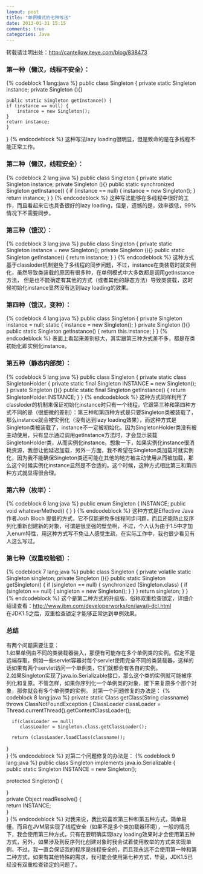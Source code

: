 ```yaml
---
layout: post
title: "单例模式的七种写法"
date: 2013-01-31 15:15
comments: true
categories: Java
---
```

转载请注明出处：<a target='_blank' href="http://cantellow.iteye.com/blog/838473">http://cantellow.iteye.com/blog/838473</a>
<h3>第一种（懒汉，线程不安全）：</h3>
<!-- more -->
{% codeblock 1 lang:java %}
public class Singleton {  
    private static Singleton instance;  
    private Singleton (){}  
  
    public static Singleton getInstance() {  
    if (instance == null) {  
        instance = new Singleton();  
    }  
    return instance;  
    }  
} 
{% endcodeblock %}
这种写法lazy loading很明显，但是致命的是在多线程不能正常工作。

<h3>第二种（懒汉，线程安全）：</h3>
{% codeblock 2 lang:java %}
public class Singleton {  
    private static Singleton instance;  
    private Singleton (){}  
    public static synchronized Singleton getInstance() {  
    if (instance == null) {  
        instance = new Singleton();  
    }  
    return instance;  
    }  
}
{% endcodeblock %}
这种写法能够在多线程中很好的工作，而且看起来它也具备很好的lazy loading，但是，遗憾的是，效率很低，99%情况下不需要同步。

<h3>第三种（饿汉）：</h3>
{% codeblock 3 lang:java %}
public class Singleton {  
    private static Singleton instance = new Singleton();  
    private Singleton (){}  
    public static Singleton getInstance() {  
    return instance;  
    }  
} 
{% endcodeblock %}
这种方式基于classloder机制避免了多线程的同步问题，不过，instance在类装载时就实例化，虽然导致类装载的原因有很多种，在单例模式中大多数都是调用getInstance方法， 但是也不能确定有其他的方式（或者其他的静态方法）导致类装载，这时候初始化instance显然没有达到lazy loading的效果。

<h3>第四种（饿汉，变种）：</h3>
{% codeblock 4 lang:java %}
public class Singleton {  
    private Singleton instance = null;  
    static {  
    instance = new Singleton();  
    }  
    private Singleton (){}  
    public static Singleton getInstance() {  
    return this.instance;  
    }  
}
{% endcodeblock %}
表面上看起来差别挺大，其实跟第三种方式差不多，都是在类初始化即实例化instance。

<h3>第五种（静态内部类）：</h3>
{% codeblock 5 lang:java %}
public class Singleton {  
    private static class SingletonHolder {  
    private static final Singleton INSTANCE = new Singleton();  
    }  
    private Singleton (){}  
    public static final Singleton getInstance() {  
    return SingletonHolder.INSTANCE;  
    }  
} 
{% endcodeblock %}
这种方式同样利用了classloder的机制来保证初始化instance时只有一个线程，它跟第三种和第四种方式不同的是（很细微的差别）：第三种和第四种方式是只要Singleton类被装载了，那么instance就会被实例化（没有达到lazy loading效果），而这种方式是Singleton类被装载了，instance不一定被初始化。因为SingletonHolder类没有被主动使用，只有显示通过调用getInstance方法时，才会显示装载SingletonHolder类，从而实例化instance。想象一下，如果实例化instance很消耗资源，我想让他延迟加载，另外一方面，我不希望在Singleton类加载时就实例化，因为我不能确保Singleton类还可能在其他的地方被主动使用从而被加载，那么这个时候实例化instance显然是不合适的。这个时候，这种方式相比第三和第四种方式就显得很合理。

<h3>第六种（枚举）：</h3>
{% codeblock 6 lang:java %}
public enum Singleton {  
    INSTANCE;  
    public void whateverMethod() {  
    }  
}
{% endcodeblock %}
这种方式是Effective Java作者Josh Bloch 提倡的方式，它不仅能避免多线程同步问题，而且还能防止反序列化重新创建新的对象，可谓是很坚强的壁垒啊，不过，个人认为由于1.5中才加入enum特性，用这种方式写不免让人感觉生疏，在实际工作中，我也很少看见有人这么写过。

<h3>第七种（双重校验锁）：</h3>
{% codeblock 7 lang:java %}
public class Singleton {  
    private volatile static Singleton singleton;  
    private Singleton (){}  
    public static Singleton getSingleton() {  
    if (singleton == null) {  
        synchronized (Singleton.class) {  
        if (singleton == null) {  
            singleton = new Singleton();  
        }  
        }  
    }  
    return singleton;  
    }  
} 
{% endcodeblock %}
这个是第二种方式的升级版，俗称双重检查锁定，详细介绍请查看：<a target='_blank' href="http://www.ibm.com/developerworks/cn/java/j-dcl.html">http://www.ibm.com/developerworks/cn/java/j-dcl.html</a><br>
在JDK1.5之后，双重检查锁定才能够正常达到单例效果。

<h3>总结</h3>
有两个问题需要注意：<br>
1.如果单例由不同的类装载器装入，那便有可能存在多个单例类的实例。假定不是远端存取，例如一些servlet容器对每个servlet使用完全不同的类装载器，这样的话如果有两个servlet访问一个单例类，它们就都会有各自的实例。<br>
2.如果Singleton实现了java.io.Serializable接口，那么这个类的实例就可能被序列化和复原。不管怎样，如果你序列化一个单例类的对象，接下来复原多个那个对象，那你就会有多个单例类的实例。
对第一个问题修复的办法是：
{% codeblock 8 lang:java %}
private static Class getClass(String classname)      
                                         throws ClassNotFoundException {     
      ClassLoader classLoader = Thread.currentThread().getContextClassLoader();     
      
      if(classLoader == null)     
         classLoader = Singleton.class.getClassLoader();     
      
      return (classLoader.loadClass(classname));     
   }     
}
{% endcodeblock %}
对第二个问题修复的办法是：
{% codeblock 9 lang:java %}
public class Singleton implements java.io.Serializable {     
   public static Singleton INSTANCE = new Singleton();     
      
   protected Singleton() {     
        
   }     
   private Object readResolve() {     
            return INSTANCE;     
      }    
}
{% endcodeblock %}
对我来说，我比较喜欢第三种和第五种方式，简单易懂，而且在JVM层实现了线程安全（如果不是多个类加载器环境），一般的情况下，我会使用第三种方式，只有在要明确实现lazy loading效果时才会使用第五种方式，另外，如果涉及到反序列化创建对象时我会试着使用枚举的方式来实现单例，不过，我一直会保证我的程序是线程安全的，而且我永远不会使用第一种和第二种方式，如果有其他特殊的需求，我可能会使用第七种方式，毕竟，JDK1.5已经没有双重检查锁定的问题了。

